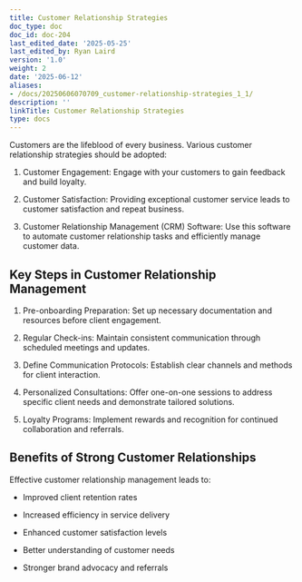 ```yaml
---
title: Customer Relationship Strategies
doc_type: doc
doc_id: doc-204
last_edited_date: '2025-05-25'
last_edited_by: Ryan Laird
version: '1.0'
weight: 2
date: '2025-06-12'
aliases:
- /docs/20250606070709_customer-relationship-strategies_1_1/
description: ''
linkTitle: Customer Relationship Strategies
type: docs
---
```


Customers are the lifeblood of every business. Various customer relationship strategies should be adopted:

1. Customer Engagement: Engage with your customers to gain feedback and build loyalty.

1. Customer Satisfaction: Providing exceptional customer service leads to customer satisfaction and repeat business.

1. Customer Relationship Management (CRM) Software: Use this software to automate customer relationship tasks and efficiently manage customer data.

## Key Steps in Customer Relationship Management

1. Pre-onboarding Preparation: Set up necessary documentation and resources before client engagement.

1. Regular Check-ins: Maintain consistent communication through scheduled meetings and updates.

1. Define Communication Protocols: Establish clear channels and methods for client interaction.

1. Personalized Consultations: Offer one-on-one sessions to address specific client needs and demonstrate tailored solutions.

1. Loyalty Programs: Implement rewards and recognition for continued collaboration and referrals.

## Benefits of Strong Customer Relationships

Effective customer relationship management leads to:

- Improved client retention rates

- Increased efficiency in service delivery

- Enhanced customer satisfaction levels

- Better understanding of customer needs

- Stronger brand advocacy and referrals



<!-- Unsupported block type: child_page -->

<!-- Unsupported block type: child_page -->

<!-- Unsupported block type: child_page -->

<!-- Unsupported block type: child_page -->

<!-- Unsupported block type: child_page -->

<!-- Unsupported block type: child_page -->

<!-- Unsupported block type: child_page -->

<!-- Unsupported block type: child_page -->

<!-- Unsupported block type: child_page -->

<!-- Unsupported block type: child_page -->

<!-- Unsupported block type: child_page -->

<!-- Unsupported block type: child_page -->
